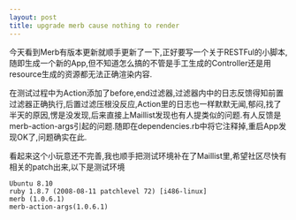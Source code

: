 ```yaml
---
layout: post
title: upgrade merb cause nothing to render
---
```


今天看到Merb有版本更新就顺手更新了一下,正好要写一个关于RESTFul的小脚本,随即生成一个新的App,但不知道怎么搞的不管是手工生成的Controller还是用resource生成的资源都无法正确渲染内容.

在测试过程中为Action添加了before,end过滤器,过滤器内中的日志反馈得知前置过滤器正确执行,后置过滤压根没反应,Action里的日志也一样默默无闻,郁闷,找了半天的原因,愣是没发现,后来直接上Maillist发现也有人提类似的问题.有人反馈是merb-action-args引起的问题.随即在dependencies.rb中将它注释掉,重启App发现OK了,问题确实在此.

看起来这个小玩意还不完善,我也顺手把测试环境补在了Maillist里,希望社区尽快有相关的patch出来,以下是测试环境
<pre><code>Ubuntu 8.10
ruby 1.8.7 (2008-08-11 patchlevel 72) [i486-linux]
merb (1.0.6.1)
merb-action-args(1.0.6.1)</code></pre>
